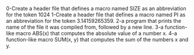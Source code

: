 0-Create a header file that defines a macro named SIZE as an abbreviation for the token 1024
1-Create a header file that defines a macro named PI as an abbreviation for the token 3.14159265359.
2-a program that prints the name of the file it was compiled from, followed by a new line.
3-a function-like macro ABS(x) that computes the absolute value of a number x.
4-a function-like macro SUM(x, y) that computes the sum of the numbers x and y.
